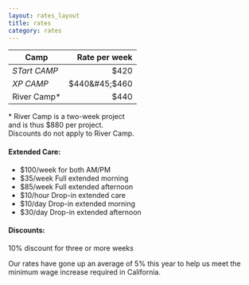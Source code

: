 ```yaml
---
layout: rates_layout
title: rates
category: rates
---
```


| Camp | Rate per week |
| ---- | ------------: |
| _STart CAMP_ |$420 |
|_XP CAMP_ | $440&#45;$460 |
| River Camp&#42; | $440 |


&#42; River Camp is a two-week project <br>and is thus $880 per project. <br>Discounts do not apply to River Camp.

#### __Extended Care:__

   * $100/week for both AM/PM
   * $35/week Full extended morning
   * $85/week Full extended afternoon
   * $10/hour Drop-in extended care
   * $10/day Drop-in extended morning
   * $30/day Drop-in extended afternoon

#### __Discounts:__

10% discount for three or more weeks

Our rates have gone up an average of 5% this year to help us meet the minimum wage increase required in California.